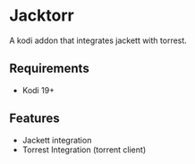 
# Jacktorr

A kodi addon that integrates jackett with torrest.

## Requirements

- Kodi 19+

## Features

- Jackett integration
- Torrest Integration (torrent client)

